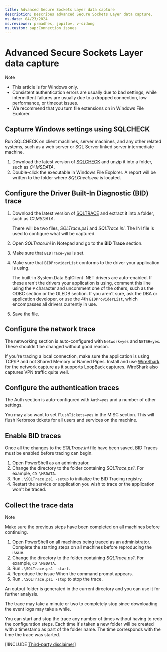 ```yaml
---
title: Advanced Secure Sockets Layer data capture
description: Describes advanced Secure Sockets Layer data capture.
ms.date: 04/23/2024
ms.reviewer: prmadhes, jopilov, v-sidong
ms.custom: sap:Connection issues
---
```

# Advanced Secure Sockets Layer data capture

> [!NOTE]
> - This article is for Windows only.
> - Consistent authentication errors are usually due to bad settings, while intermittent failures are usually due to a dropped connection, low performance, or timeout issues.
> - We recommend that you turn file extensions on in Windows File Explorer.

## Capturre Windows settings using SQLCHECK

Run SQLCHECK on client machines, server machines, and any other related systems, such as a web server or SQL Server linked server intermediate machine.

1.	Download the latest version of [SQLCHECK](https://github.com/microsoft/CSS_SQL_Networking_Tools/wiki/SQLCHECK) and unzip it into a folder, such as *C:\MSDATA*.
1.	Double-click the executable in Windows File Explorer. A report will be written to the folder where *SQLCheck.exe* is located.

## Configure the Driver Built-In Diagnostic (BID) trace

1. Download the latest version of [SQLTRACE](https://github.com/microsoft/CSS_SQL_Networking_Tools/wiki/SQLTRACE) and extract it into a folder, such as *C:\MSDATA*.

   There will be two files, *SQLTrace.ps1* and *SQLTrace.ini*. The INI file is used to configure what will be captured.

1. Open *SQLTrace.ini* in Notepad and go to the **BID Trace** section.
1. Make sure that `BIDTrace=yes` is set.
1. Make sure that `BIDProviderList` conforms to the driver your application is using.

   The built-in System.Data.SqlClient .NET drivers are auto-enabled. If these aren't the drivers your application is using, comment this line using the `#` character and uncomment one of the others, such as the ODBC section or the OLEDB section. If you aren't sure, ask the DBA or application developer, or use the 4th `BIDProviderList`, which encompasses all drivers currently in use.

1. Save the file.

## Configure the network trace

The networking section is auto-configured with `Network=yes` and `NETSH=yes`. These shouldn't be changed without good reason.

If you're tracing a local connection, make sure the application is using TCP/IP and not Shared Memory or Named Pipes. Install and use [WireShark](https://www.wireshark.org/download.html) for the network capture as it supports LoopBack captures. WireShark also captures VPN traffic quite well.

## Configure the authentication traces

The Auth section is auto-configured with `Auth=yes` and a number of other settings.

You may also want to set `FlushTickets=yes` in the MISC section. This will flush Kerbreos tickets for all users and services on the machine.

## Enable BID traces

Once all the changes to the *SQLTrace.ini* file have been saved, BID Traces must be enabled before tracing can begin.

1. Open PowerShell as an administrator.
1. Change the directory to the folder containing *SQLTrace.ps1*. For example, `CD \MSDATA`.
1. Run `.\SQLTrace.ps1 -setup` to initialize the BID Tracing registry.
1. Restart the service or application you wish to trace or the application won't be traced.

## Collect the trace data

> [!NOTE]
> Make sure the previous steps have been completed on all machines before continuing.

1. Open PowerShell on all machines being traced as an administrator. Complete the starting steps on all machines before reproducing the issue.
1. Change the directory to the folder containing *SQLTrace.ps1*. For example, `CD \MSDATA`.
1. Run `.\SQLTrace.ps1 -start`.
1. Reproduce the issue When the command prompt appears.
1. Run `.\SQLTrace.ps1 -stop` to stop the trace.

An output folder is generated in the current directory and you can use it for further analysis.

The trace may take a minute or two to completely stop since downloading the event logs may take a while.

You can start and stop the trace any number of times without having to redo the configuration steps. Each time it's taken a new folder will be created with a timestamp as part of the folder name. The time corresponds with the time the trace was started.

[!INCLUDE [Third-party disclaimer](../../includes/third-party-disclaimer.md)]
